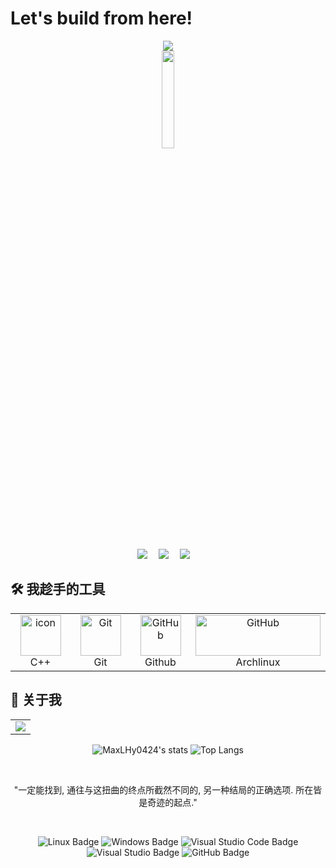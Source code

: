 # Let's build from here!

<div align="center">
  <div>
    <a href="https://heyuhan.huohuo.ink/">
      <img src="https://readme-typing-svg.demolab.com?font=Fira+Code&pause=1000&width=435&lines=print(%22Hello%2C%20World%22);欢迎来到我的 Github 主页!&center=true&size=27" />
    </a>
  </div>
  <picture>
    <img width="20%" height="20%" src="https://avatars.githubusercontent.com/u/142279449?v=4"/>
  </picture>
  <div>&nbsp;</div>
  <div>
    <a href="https://space.bilibili.com/1678066522"><img src="https://img.shields.io/badge/Bilibili- -ff69b4" /></a>&emsp;
    <a href="https://MaxLHy0424.github.io/"><img src="https://img.shields.io/badge/Blog- -green" /></a>&emsp;
    <a href="https://www.minebbs.com/members/maxlhy.88192"><img src="https://img.shields.io/badge/MineBBS- -blue" /></a>&emsp;
  </div>
</div>

## 🛠️ 我趁手的工具

<div align="center">
  <table>
    <tr> 
      <td align="center" width="96">
        <img src="https://techstack-generator.vercel.app/cpp-icon.svg" alt="icon" width="65" height="65" />
      <br>C++
    </td>
    <td align="center" width="96">
      <img src="https://user-images.githubusercontent.com/25181517/192108372-f71d70ac-7ae6-4c0d-8395-51d8870c2ef0.png" width="65" height="65" alt="Git" />
      <br>Git
    </td>
    <td align="center" width="96">
      <img src="https://techstack-generator.vercel.app/github-icon.svg" width="65" height="65" alt="GitHub" />
      <br>Github
    </td>
    <td align="center">
      <img src="https://archlinux.org/static/logos/archlinux-logo-light-90dpi.d36c53534a2b.png" width="200" height="65" alt="GitHub" />
      <br>Archlinux
    </td>
   </tr>
  </table>
</div>

## 🧐 关于我

<div align="center" >
  <table>
    <tr>
      <td>
        <picture>
          <source media="(prefers-color-scheme: dark)" srcset="https://github-readme-activity-graph.vercel.app/graph?username=MaxLHy0424&theme=xcode&bg_color=FF000000&hide_border=true" />
          <source media="(prefers-color-scheme: light)" srcset="https://github-readme-activity-graph.vercel.app/graph?username=MaxLHy0424&theme=xcode&bg_color=FF000000&color=000000&hide_border=true" />
          <img src="https://github-readme-activity-graph.vercel.app/graph?username=MaxLHy0424&theme=xcode&bg_color=FF000000&hide_border=true" />
        </picture>
    </tr>
  </table>

![MaxLHy0424's stats](https://github-readme-stats.vercel.app/api?username=MaxLHy0424&show_icons=true&count_private=true&hide_border=true&theme=nord&local=cn)
![Top Langs](https://github-readme-stats.vercel.app/api/top-langs/?username=MaxLHy0424&hide_border=true&layout=donut&theme=nord)

  <div>&nbsp;</div>

"一定能找到, 通往与这扭曲的终点所截然不同的, 另一种结局的正确选项. 所在皆是奇迹的起点."

  <div>&nbsp;</div>

![Linux Badge](https://img.shields.io/badge/Linux-FCC624?logo=linux&logoColor=000&style=flat)
![Windows Badge](https://img.shields.io/badge/Windows-0078D6?logo=windows&logoColor=fff&style=flat)
![Visual Studio Code Badge](https://img.shields.io/badge/Visual%20Studio%20Code-007ACC?logo=visualstudiocode&logoColor=fff&style=flat)
![Visual Studio Badge](https://img.shields.io/badge/Visual%20Studio-5C2D91?logo=visualstudio&logoColor=fff&style=flat)
![GitHub Badge](https://img.shields.io/badge/GitHub-181717?logo=github&logoColor=fff&style=flat)

</div>
